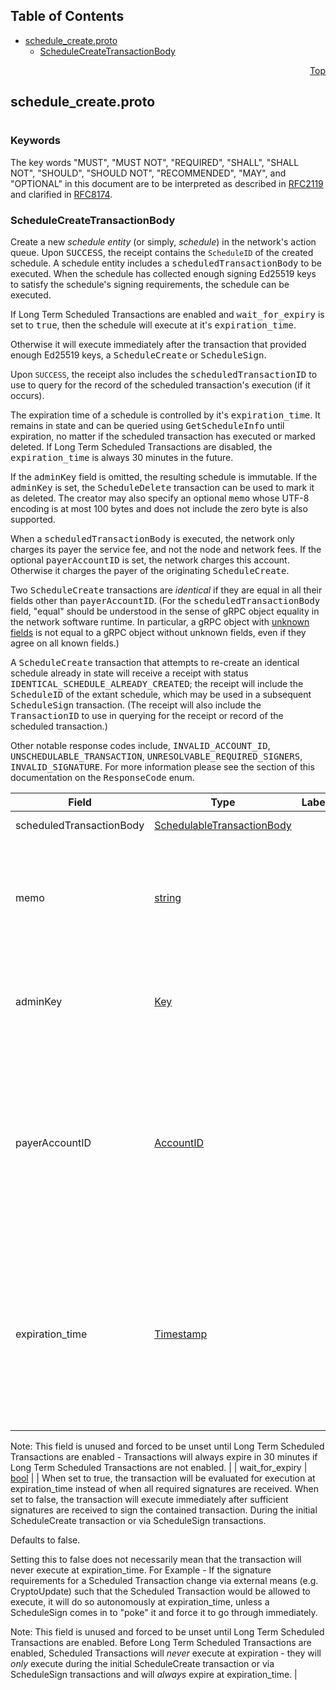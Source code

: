 ## Table of Contents

- [schedule_create.proto](#schedule_create-proto)
    - [ScheduleCreateTransactionBody](#proto-ScheduleCreateTransactionBody)
  



<a name="schedule_create-proto"></a>
<p align="right"><a href="#top">Top</a></p>

## schedule_create.proto
#

### Keywords
The key words "MUST", "MUST NOT", "REQUIRED", "SHALL", "SHALL NOT",
"SHOULD", "SHOULD NOT", "RECOMMENDED", "MAY", and "OPTIONAL" in this
document are to be interpreted as described in
[RFC2119](https://www.ietf.org/rfc/rfc2119) and clarified in
[RFC8174](https://www.ietf.org/rfc/rfc8174).


<a name="proto-ScheduleCreateTransactionBody"></a>

### ScheduleCreateTransactionBody
Create a new <i>schedule entity</i> (or simply, <i>schedule</i>) in the network's action queue.
Upon <tt>SUCCESS</tt>, the receipt contains the `ScheduleID` of the created schedule. A schedule
entity includes a <tt>scheduledTransactionBody</tt> to be executed.
When the schedule has collected enough signing Ed25519 keys to satisfy the schedule's signing
requirements, the schedule can be executed.

If Long Term Scheduled Transactions are enabled and <tt>wait_for_expiry</tt> is set to <tt>true</tt>, then the schedule
will execute at it's <tt>expiration_time</tt>.

Otherwise it will execute immediately after the transaction that provided enough Ed25519 keys, a <tt>ScheduleCreate</tt>
or <tt>ScheduleSign</tt>.

Upon `SUCCESS`, the receipt also includes the <tt>scheduledTransactionID</tt> to
use to query for the record of the scheduled transaction's execution (if it occurs).

The expiration time of a schedule is controlled by it's <tt>expiration_time</tt>. It remains in state and can be queried
using <tt>GetScheduleInfo</tt> until expiration, no matter if the scheduled transaction has
executed or marked deleted. If Long Term Scheduled Transactions are disabled, the <tt>expiration_time</tt> is always
30 minutes in the future.

If the <tt>adminKey</tt> field is omitted, the resulting schedule is immutable. If the
<tt>adminKey</tt> is set, the <tt>ScheduleDelete</tt> transaction can be used to mark it as
deleted. The creator may also specify an optional <tt>memo</tt> whose UTF-8 encoding is at most
100 bytes and does not include the zero byte is also supported.

When a <tt>scheduledTransactionBody</tt> is executed, the
network only charges its payer the service fee, and not the node and network fees. If the
optional <tt>payerAccountID</tt> is set, the network charges this account. Otherwise it charges
the payer of the originating <tt>ScheduleCreate</tt>.

Two <tt>ScheduleCreate</tt> transactions are <i>identical</i> if they are equal in all their
fields other than <tt>payerAccountID</tt>.  (For the <tt>scheduledTransactionBody</tt> field,
"equal" should be understood in the sense of
gRPC object equality in the network software runtime. In particular, a gRPC object with <a
href="https://developers.google.com/protocol-buffers/docs/proto3#unknowns">unknown fields</a> is
not equal to a gRPC object without unknown fields, even if they agree on all known fields.)

A <tt>ScheduleCreate</tt> transaction that attempts to re-create an identical schedule already in
state will receive a receipt with status <tt>IDENTICAL_SCHEDULE_ALREADY_CREATED</tt>; the receipt
will include the <tt>ScheduleID</tt> of the extant schedule, which may be used in a subsequent
<tt>ScheduleSign</tt> transaction. (The receipt will also include the <tt>TransactionID</tt> to
use in querying for the receipt or record of the scheduled transaction.)

Other notable response codes include, <tt>INVALID_ACCOUNT_ID</tt>,
<tt>UNSCHEDULABLE_TRANSACTION</tt>, <tt>UNRESOLVABLE_REQUIRED_SIGNERS</tt>,
<tt>INVALID_SIGNATURE</tt>. For more information please see the section of this documentation on
the <tt>ResponseCode</tt> enum.


| Field | Type | Label | Description |
| ----- | ---- | ----- | ----------- |
| scheduledTransactionBody | [SchedulableTransactionBody](#proto-SchedulableTransactionBody) |  | The scheduled transaction |
| memo | [string](#string) |  | A short description of the schedule.<br/> This value, if set, MUST NOT exceed 100 bytes when encoded as UTF-8. |
| adminKey | [Key](#proto-Key) |  | An optional Hedera key which can be used to sign a ScheduleDelete and remove the schedule |
| payerAccountID | [AccountID](#proto-AccountID) |  | An optional id of the account to be charged the service fee for the scheduled transaction at the consensus time that it executes (if ever); defaults to the ScheduleCreate payer if not given |
| expiration_time | [Timestamp](#proto-Timestamp) |  | An optional timestamp for specifying when the transaction should be evaluated for execution and then expire. Defaults to 30 minutes after the transaction's consensus timestamp.

Note: This field is unused and forced to be unset until Long Term Scheduled Transactions are enabled - Transactions will always expire in 30 minutes if Long Term Scheduled Transactions are not enabled. |
| wait_for_expiry | [bool](#bool) |  | When set to true, the transaction will be evaluated for execution at expiration_time instead of when all required signatures are received. When set to false, the transaction will execute immediately after sufficient signatures are received to sign the contained transaction. During the initial ScheduleCreate transaction or via ScheduleSign transactions.

Defaults to false.

Setting this to false does not necessarily mean that the transaction will never execute at expiration_time. For Example - If the signature requirements for a Scheduled Transaction change via external means (e.g. CryptoUpdate) such that the Scheduled Transaction would be allowed to execute, it will do so autonomously at expiration_time, unless a ScheduleSign comes in to "poke" it and force it to go through immediately.

Note: This field is unused and forced to be unset until Long Term Scheduled Transactions are enabled. Before Long Term Scheduled Transactions are enabled, Scheduled Transactions will _never_ execute at expiration - they will _only_ execute during the initial ScheduleCreate transaction or via ScheduleSign transactions and will _always_ expire at expiration_time. |





 <!-- end messages -->

 <!-- end enums -->

 <!-- end HasExtensions -->

 <!-- end services -->


